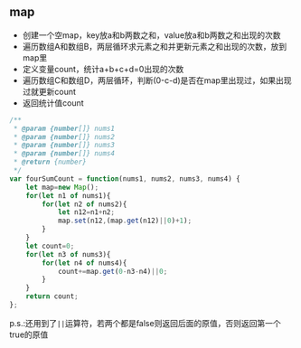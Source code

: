 ## map

* 创建一个空map，key放a和b两数之和，value放a和b两数之和出现的次数
* 遍历数组A和数组B，两层循环求元素之和并更新元素之和出现的次数，放到map里
* 定义变量count，统计a+b+c+d=0出现的次数
* 遍历数组C和数组D，两层循环，判断(0-c-d)是否在map里出现过，如果出现过就更新count
* 返回统计值count

```javascript
/**
 * @param {number[]} nums1
 * @param {number[]} nums2
 * @param {number[]} nums3
 * @param {number[]} nums4
 * @return {number}
 */
var fourSumCount = function(nums1, nums2, nums3, nums4) {
    let map=new Map();
    for(let n1 of nums1){
        for(let n2 of nums2){
            let n12=n1+n2;
            map.set(n12,(map.get(n12)||0)+1);
        }
    }
    let count=0;
    for(let n3 of nums3){
        for(let n4 of nums4){
            count+=map.get(0-n3-n4)||0;
        }
    }
    return count;
};
```

p.s.:还用到了`||`运算符，若两个都是false则返回后面的原值，否则返回第一个true的原值